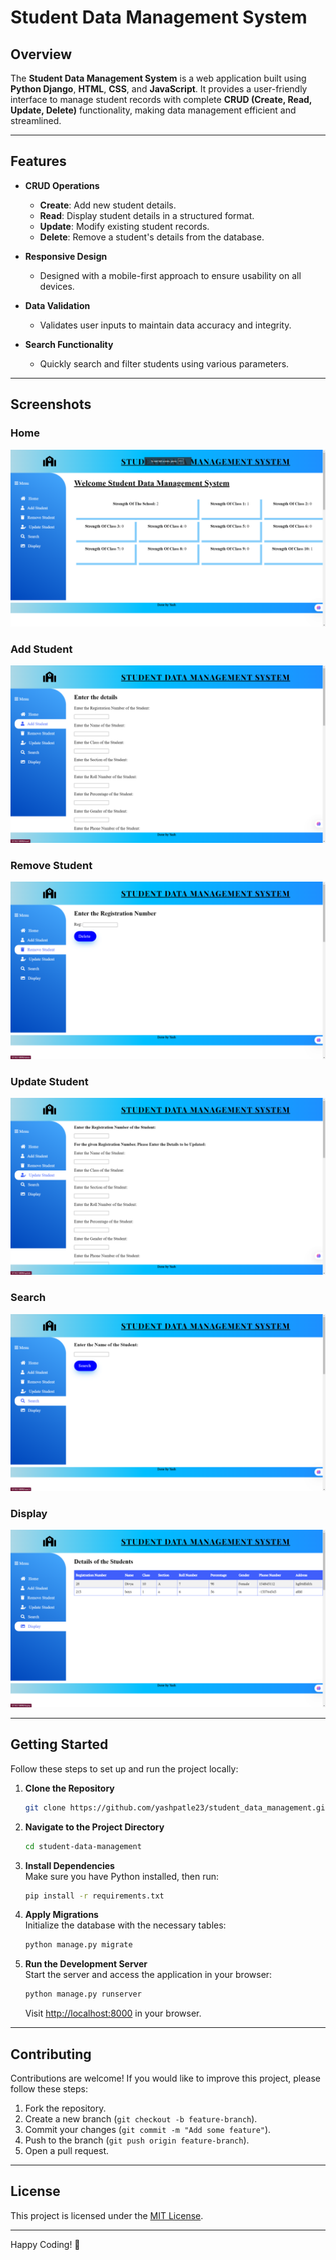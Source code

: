
# Student Data Management System

## Overview
The **Student Data Management System** is a web application built using **Python Django**, **HTML**, **CSS**, and **JavaScript**. It provides a user-friendly interface to manage student records with complete **CRUD (Create, Read, Update, Delete)** functionality, making data management efficient and streamlined.

---

## Features

- **CRUD Operations**
  - **Create**: Add new student details.
  - **Read**: Display student details in a structured format.
  - **Update**: Modify existing student records.
  - **Delete**: Remove a student's details from the database.

- **Responsive Design**
  - Designed with a mobile-first approach to ensure usability on all devices.

- **Data Validation**
  - Validates user inputs to maintain data accuracy and integrity.

- **Search Functionality**
  - Quickly search and filter students using various parameters.

---

## Screenshots

### Home
![Home](outputs/1.png)

### Add Student
![Add Student](outputs/2.png)

### Remove Student
![Remove Student](outputs/3.png)

### Update Student
![Update Student](outputs/4.png)

### Search
![Search](outputs/5.png)

### Display
![Display](outputs/6.png)

---

## Getting Started

Follow these steps to set up and run the project locally:

1. **Clone the Repository**  
   ```bash
   git clone https://github.com/yashpatle23/student_data_management.git
   ```
   
2. **Navigate to the Project Directory**  
   ```bash
   cd student-data-management
   ```

3. **Install Dependencies**  
   Make sure you have Python installed, then run:  
   ```bash
   pip install -r requirements.txt
   ```

4. **Apply Migrations**  
   Initialize the database with the necessary tables:  
   ```bash
   python manage.py migrate
   ```

5. **Run the Development Server**  
   Start the server and access the application in your browser:  
   ```bash
   python manage.py runserver
   ```
   Visit [http://localhost:8000](http://localhost:8000) in your browser.

---

## Contributing

Contributions are welcome! If you would like to improve this project, please follow these steps:

1. Fork the repository.
2. Create a new branch (`git checkout -b feature-branch`).
3. Commit your changes (`git commit -m "Add some feature"`).
4. Push to the branch (`git push origin feature-branch`).
5. Open a pull request.

---

## License

This project is licensed under the [MIT License](LICENSE).

---



Happy Coding! 🎉
```
